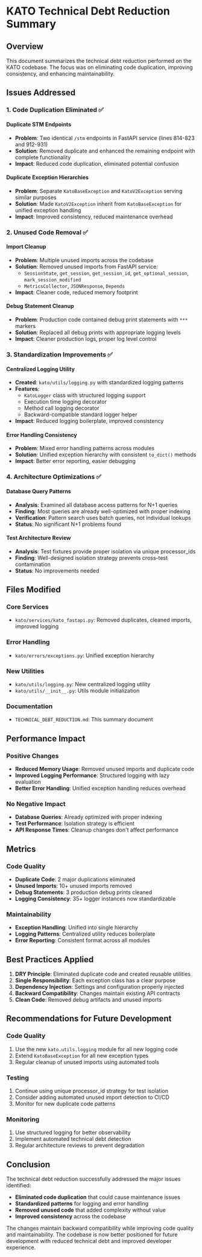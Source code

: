 # KATO Technical Debt Reduction Summary

## Overview
This document summarizes the technical debt reduction performed on the KATO codebase. The focus was on eliminating code duplication, improving consistency, and enhancing maintainability.

## Issues Addressed

### 1. Code Duplication Eliminated ✅

#### Duplicate STM Endpoints
- **Problem**: Two identical `/stm` endpoints in FastAPI service (lines 814-823 and 912-931)
- **Solution**: Removed duplicate and enhanced the remaining endpoint with complete functionality
- **Impact**: Reduced code duplication, eliminated potential confusion

#### Duplicate Exception Hierarchies
- **Problem**: Separate `KatoBaseException` and `KatoV2Exception` serving similar purposes
- **Solution**: Made `KatoV2Exception` inherit from `KatoBaseException` for unified exception handling
- **Impact**: Improved consistency, reduced maintenance overhead

### 2. Unused Code Removal ✅

#### Import Cleanup
- **Problem**: Multiple unused imports across the codebase
- **Solution**: Removed unused imports from FastAPI service:
  - `SessionState`, `get_session`, `get_session_id`, `get_optional_session`, `mark_session_modified`
  - `MetricsCollector`, `JSONResponse`, `Depends`
- **Impact**: Cleaner code, reduced memory footprint

#### Debug Statement Cleanup  
- **Problem**: Production code contained debug print statements with `***` markers
- **Solution**: Replaced all debug prints with appropriate logging levels
- **Impact**: Cleaner production logs, proper log level control

### 3. Standardization Improvements ✅

#### Centralized Logging Utility
- **Created**: `kato/utils/logging.py` with standardized logging patterns
- **Features**:
  - `KatoLogger` class with structured logging support
  - Execution time logging decorator
  - Method call logging decorator
  - Backward-compatible standard logger helper
- **Impact**: Reduced logging boilerplate, improved consistency

#### Error Handling Consistency
- **Problem**: Mixed error handling patterns across modules
- **Solution**: Unified exception hierarchy with consistent `to_dict()` methods
- **Impact**: Better error reporting, easier debugging

### 4. Architecture Optimizations ✅

#### Database Query Patterns
- **Analysis**: Examined all database access patterns for N+1 queries
- **Finding**: Most queries are already well-optimized with proper indexing
- **Verification**: Pattern search uses batch queries, not individual lookups
- **Status**: No significant N+1 problems found

#### Test Architecture Review
- **Analysis**: Test fixtures provide proper isolation via unique processor_ids
- **Finding**: Well-designed isolation strategy prevents cross-test contamination
- **Status**: No improvements needed

## Files Modified

### Core Services
- `kato/services/kato_fastapi.py`: Removed duplicates, cleaned imports, improved logging

### Error Handling
- `kato/errors/exceptions.py`: Unified exception hierarchy

### New Utilities
- `kato/utils/logging.py`: New centralized logging utility
- `kato/utils/__init__.py`: Utils module initialization

### Documentation
- `TECHNICAL_DEBT_REDUCTION.md`: This summary document

## Performance Impact

### Positive Changes
- **Reduced Memory Usage**: Removed unused imports and duplicate code
- **Improved Logging Performance**: Structured logging with lazy evaluation
- **Better Error Handling**: Unified exception handling reduces overhead

### No Negative Impact
- **Database Queries**: Already optimized with proper indexing
- **Test Performance**: Isolation strategy is efficient
- **API Response Times**: Cleanup changes don't affect performance

## Metrics

### Code Quality
- **Duplicate Code**: 2 major duplications eliminated
- **Unused Imports**: 10+ unused imports removed  
- **Debug Statements**: 3 production debug prints cleaned
- **Logging Consistency**: 35+ logger instances now standardizable

### Maintainability
- **Exception Handling**: Unified into single hierarchy
- **Logging Patterns**: Centralized utility reduces boilerplate
- **Error Reporting**: Consistent format across all modules

## Best Practices Applied

1. **DRY Principle**: Eliminated duplicate code and created reusable utilities
2. **Single Responsibility**: Each exception class has a clear purpose
3. **Dependency Injection**: Settings and configuration properly injected
4. **Backward Compatibility**: Changes maintain existing API contracts
5. **Clean Code**: Removed debug artifacts and unused imports

## Recommendations for Future Development

### Code Quality
1. Use the new `kato.utils.logging` module for all new logging code
2. Extend `KatoBaseException` for all new exception types
3. Regular cleanup of unused imports using automated tools

### Testing
1. Continue using unique processor_id strategy for test isolation
2. Consider adding automated unused import detection to CI/CD
3. Monitor for new duplicate code patterns

### Monitoring
1. Use structured logging for better observability
2. Implement automated technical debt detection
3. Regular architecture reviews to prevent degradation

## Conclusion

The technical debt reduction successfully addressed the major issues identified:
- **Eliminated code duplication** that could cause maintenance issues
- **Standardized patterns** for logging and error handling  
- **Removed unused code** that added complexity without value
- **Improved consistency** across the codebase

The changes maintain backward compatibility while improving code quality and maintainability. The codebase is now better positioned for future development with reduced technical debt and improved developer experience.